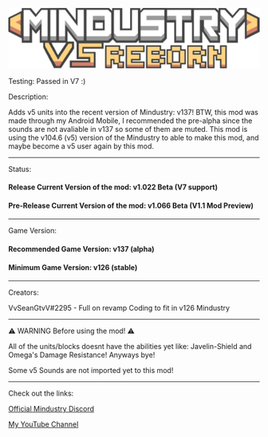 ![Logo](sprites-override/logo.png)

Testing: Passed in V7 :)

Description:

Adds v5 units into the recent version of Mindustry: v137! 
BTW, this mod was made through my Android Mobile,
I recommended the pre-alpha since the sounds are not avaliable in v137 so some of them are muted.
This mod is using the v104.6 (v5) version of the Mindustry to able to make this mod,
and maybe become a v5 user again by this mod.

---
Status:
#### Release Current Version of the mod: v1.022 Beta (V7 support)
#### Pre-Release Current Version of the mod: v1.066 Beta (V1.1 Mod Preview)
---
Game Version:
#### Recommended Game Version: v137 (alpha)
#### Minimum Game Version: v126 (stable)
---
Creators:

VvSeanGtvV#2295 - Full on revamp Coding to fit in v126 Mindustry

---
⚠️ WARNING Before using the mod! ⚠️

All of the units/blocks doesnt have the abilities yet like: Javelin-Shield and Omega's Damage Resistance!
Anyways bye!

Some v5 Sounds are not imported yet to this mod!

---
Check out the links:

[Official Mindustry Discord](https://discord.gg/aDWth4RCb3)

[My YouTube Channel](https://youtube.com/channel/UC-TtlQ6ARi4OmqUYsNVvjjg)
